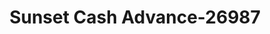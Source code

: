 ---
f_zip-code: 43326
f_state-code: OH
title: Sunset Cash Advance-26987
f_phone: 419-673-1137
f_city-only: Kenton
f_address: 914 E Columbus Street Ste B Kenton
f_location-unique-id: '26987'
slug: sunset-cash-advance-26987
updated-on: '2024-05-30T13:46:58.046Z'
created-on: '2024-05-30T13:36:59.803Z'
published-on: '2024-05-30T13:54:32.469Z'
f_city-state: cms/city/kenton-oh.md
f_company: cms/company/sunset-cash-advance.md
f_state: cms/state/ohio.md
layout: '[payday-loan].html'
tags: payday-loan
---